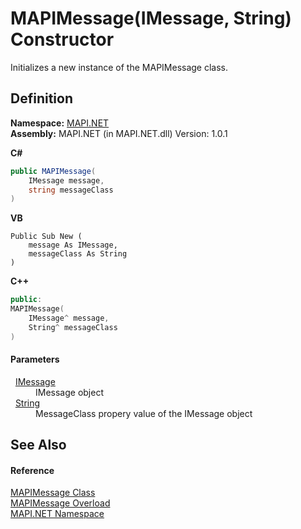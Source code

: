 # MAPIMessage(IMessage, String) Constructor


Initializes a new instance of the MAPIMessage class.



## Definition
**Namespace:** <a href="N_MAPI_NET.md">MAPI.NET</a>  
**Assembly:** MAPI.NET (in MAPI.NET.dll) Version: 1.0.1

**C#**
``` C#
public MAPIMessage(
	IMessage message,
	string messageClass
)
```
**VB**
``` VB
Public Sub New ( 
	message As IMessage,
	messageClass As String
)
```
**C++**
``` C++
public:
MAPIMessage(
	IMessage^ message, 
	String^ messageClass
)
```



#### Parameters
<dl><dt>  <a href="T_MAPI_NET_IMessage.md">IMessage</a></dt><dd>IMessage object</dd><dt>  <a href="https://learn.microsoft.com/dotnet/api/system.string" target="_blank" rel="noopener noreferrer">String</a></dt><dd>MessageClass propery value of the IMessage object</dd></dl>

## See Also


#### Reference
<a href="T_MAPI_NET_MAPIMessage.md">MAPIMessage Class</a>  
<a href="Overload_MAPI_NET_MAPIMessage__ctor.md">MAPIMessage Overload</a>  
<a href="N_MAPI_NET.md">MAPI.NET Namespace</a>  
